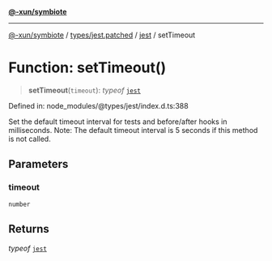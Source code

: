 [**@-xun/symbiote**](../../../../../README.md)

***

[@-xun/symbiote](../../../../../README.md) / [types/jest.patched](../../../README.md) / [jest](../README.md) / setTimeout

# Function: setTimeout()

> **setTimeout**(`timeout`): *typeof* [`jest`](../README.md)

Defined in: node\_modules/@types/jest/index.d.ts:388

Set the default timeout interval for tests and before/after hooks in milliseconds.
Note: The default timeout interval is 5 seconds if this method is not called.

## Parameters

### timeout

`number`

## Returns

*typeof* [`jest`](../README.md)
